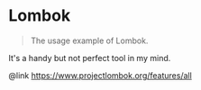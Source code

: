 #  Lombok

> The usage example of Lombok.

It's a handy but not perfect tool in my mind.

@link https://www.projectlombok.org/features/all